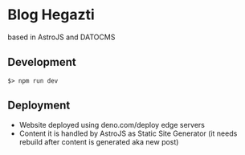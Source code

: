 # Blog Hegazti

based in AstroJS and DATOCMS

## Development

`$> npm run dev`

## Deployment

- Website deployed using deno.com/deploy edge servers
- Content it is handled by AstroJS as Static Site Generator (it needs rebuild after content is generated aka new post)

